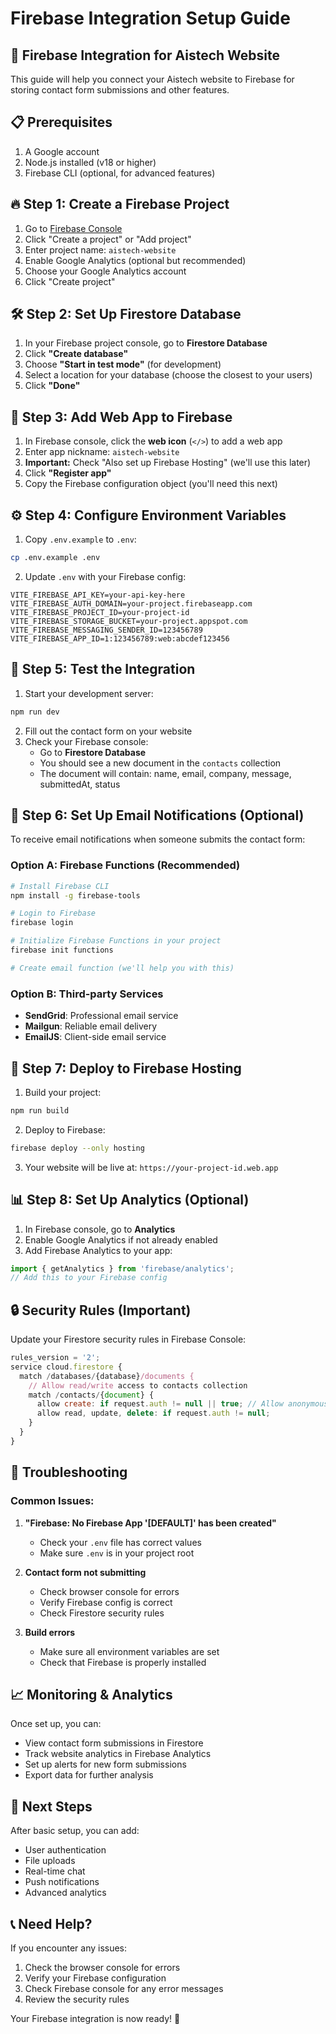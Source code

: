 # Firebase Integration Setup Guide

## 🚀 Firebase Integration for Aistech Website

This guide will help you connect your Aistech website to Firebase for storing contact form submissions and other features.

## 📋 Prerequisites

1. A Google account
2. Node.js installed (v18 or higher)
3. Firebase CLI (optional, for advanced features)

## 🔥 Step 1: Create a Firebase Project

1. Go to [Firebase Console](https://console.firebase.google.com/)
2. Click "Create a project" or "Add project"
3. Enter project name: `aistech-website`
4. Enable Google Analytics (optional but recommended)
5. Choose your Google Analytics account
6. Click "Create project"

## 🛠️ Step 2: Set Up Firestore Database

1. In your Firebase project console, go to **Firestore Database**
2. Click **"Create database"**
3. Choose **"Start in test mode"** (for development)
4. Select a location for your database (choose the closest to your users)
5. Click **"Done"**

## 📱 Step 3: Add Web App to Firebase

1. In Firebase console, click the **web icon** (`</>`) to add a web app
2. Enter app nickname: `aistech-website`
3. **Important:** Check "Also set up Firebase Hosting" (we'll use this later)
4. Click **"Register app"**
5. Copy the Firebase configuration object (you'll need this next)

## ⚙️ Step 4: Configure Environment Variables

1. Copy `.env.example` to `.env`:
```bash
cp .env.example .env
```

2. Update `.env` with your Firebase config:
```env
VITE_FIREBASE_API_KEY=your-api-key-here
VITE_FIREBASE_AUTH_DOMAIN=your-project.firebaseapp.com
VITE_FIREBASE_PROJECT_ID=your-project-id
VITE_FIREBASE_STORAGE_BUCKET=your-project.appspot.com
VITE_FIREBASE_MESSAGING_SENDER_ID=123456789
VITE_FIREBASE_APP_ID=1:123456789:web:abcdef123456
```

## 🧪 Step 5: Test the Integration

1. Start your development server:
```bash
npm run dev
```

2. Fill out the contact form on your website
3. Check your Firebase console:
   - Go to **Firestore Database**
   - You should see a new document in the `contacts` collection
   - The document will contain: name, email, company, message, submittedAt, status

## 📧 Step 6: Set Up Email Notifications (Optional)

To receive email notifications when someone submits the contact form:

### Option A: Firebase Functions (Recommended)
```bash
# Install Firebase CLI
npm install -g firebase-tools

# Login to Firebase
firebase login

# Initialize Firebase Functions in your project
firebase init functions

# Create email function (we'll help you with this)
```

### Option B: Third-party Services
- **SendGrid**: Professional email service
- **Mailgun**: Reliable email delivery
- **EmailJS**: Client-side email service

## 🚀 Step 7: Deploy to Firebase Hosting

1. Build your project:
```bash
npm run build
```

2. Deploy to Firebase:
```bash
firebase deploy --only hosting
```

3. Your website will be live at: `https://your-project-id.web.app`

## 📊 Step 8: Set Up Analytics (Optional)

1. In Firebase console, go to **Analytics**
2. Enable Google Analytics if not already enabled
3. Add Firebase Analytics to your app:
```javascript
import { getAnalytics } from 'firebase/analytics';
// Add this to your Firebase config
```

## 🔒 Security Rules (Important)

Update your Firestore security rules in Firebase Console:

```javascript
rules_version = '2';
service cloud.firestore {
  match /databases/{database}/documents {
    // Allow read/write access to contacts collection
    match /contacts/{document} {
      allow create: if request.auth != null || true; // Allow anonymous submissions
      allow read, update, delete: if request.auth != null;
    }
  }
}
```

## 🐛 Troubleshooting

### Common Issues:

1. **"Firebase: No Firebase App '[DEFAULT]' has been created"**
   - Check your `.env` file has correct values
   - Make sure `.env` is in your project root

2. **Contact form not submitting**
   - Check browser console for errors
   - Verify Firebase config is correct
   - Check Firestore security rules

3. **Build errors**
   - Make sure all environment variables are set
   - Check that Firebase is properly installed

## 📈 Monitoring & Analytics

Once set up, you can:
- View contact form submissions in Firestore
- Track website analytics in Firebase Analytics
- Set up alerts for new form submissions
- Export data for further analysis

## 🎯 Next Steps

After basic setup, you can add:
- User authentication
- File uploads
- Real-time chat
- Push notifications
- Advanced analytics

## 📞 Need Help?

If you encounter any issues:
1. Check the browser console for errors
2. Verify your Firebase configuration
3. Check Firebase console for any error messages
4. Review the security rules

Your Firebase integration is now ready! 🎉
